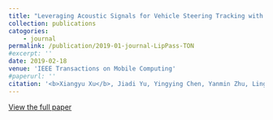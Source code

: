 ```yaml
---
title: "Leveraging Acoustic Signals for Vehicle Steering Tracking with Smartphones"
collection: publications
catogories: 
    - journal
permalink: /publication/2019-01-journal-LipPass-TON
#excerpt: ''
date: 2019-02-18
venue: 'IEEE Transactions on Mobile Computing'
#paperurl: ''
citation: '<b>Xiangyu Xu</b>, Jiadi Yu, Yingying Chen, Yanmin Zhu, Linghe Kong, Minglu Li. &quot;Leveraging Acoustic Signals for Vehicle Steering Tracking with Smartphones.&quot; <i> IEEE Transactions on Mobile Computing</i>. 19(4). pp. 865—879. 2019. DOI: 10.1109/TMC.2019.2900011.'
---
```



[View the full paper](https://ieeexplore.ieee.org/document/8643334)
